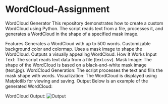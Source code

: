 # WordCloud-Assignment
WordCloud Generator
This repository demonstrates how to create a custom WordCloud using Python. The script reads text from a file, processes it, and generates a WordCloud in the shape of a specified mask image.

Features
Generates a WordCloud with up to 500 words.
Customizable background color and colormap.
Uses a mask image to shape the WordCloud.
Outputs a visually appealing WordCloud.
How It Works
Input Text: The script reads text data from a file (text.csv).
Mask Image: The shape of the WordCloud is based on a black-and-white mask image (text.jpg).
WordCloud Generation: The script processes the text and fills the mask shape with words.
Visualization: The WordCloud is displayed using Matplotlib for viewing and saving.
Output
Below is an example of the generated WordCloud:

WordCloud Output:
![Output](https://github.com/user-attachments/assets/1a305e9a-31e5-4038-ae04-0f5a6d7696d6)

